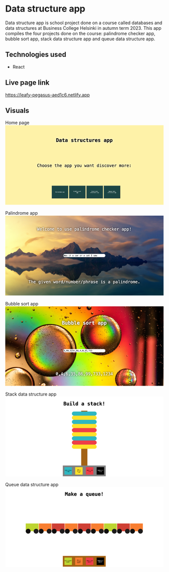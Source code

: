 # Data structure app

Data structure app is school project done on a course called databases and data structures at Business College Helsinki in autumn term 2023. This app compiles the four projects done on the course: palindrome checker app, bubble sort app, stack data structure app and queue data structure app.

## Technologies used

- React

## Live page link

https://leafy-pegasus-aed1c6.netlify.app

## Visuals

Home page
![Home page](./public/assets/homePage.png)

Palindrome app
![Palindrome app](./public/assets/palindromeApp.png)

Bubble sort app
![Bubble sort app](./public/assets/bubbleSortApp.png)

Stack data structure app
![Stack app](./public/assets/stackApp.png)

Queue data structure app
![Queue app](./public/assets/queueApp.png)
